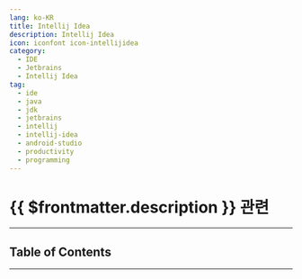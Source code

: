 ```yaml
---
lang: ko-KR
title: Intellij Idea
description: Intellij Idea
icon: iconfont icon-intellijidea
category:
  - IDE
  - Jetbrains
  - Intellij Idea
tag:
  - ide
  - java
  - jdk
  - jetbrains
  - intellij
  - intellij-idea
  - android-studio
  - productivity
  - programming
---
```


# {{ $frontmatter.description }} 관련

<ShieldsGroup logos="jetbrains,intellijidea,openjdk,androidstudio,android,apachemaven,gradle"/>

---

## Table of Contents

<ToCLocal basePath="/tool/jetbrains-idea/" />

---

<TagLinks />